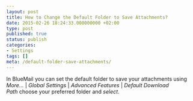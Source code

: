 ```yaml
---
layout: post
title: How to Change the Default Folder to Save Attachments?
date: 2015-02-26 18:24:33.000000000 +02:00
type: post
published: true
status: publish
categories:
- Settings
tags: []
meta: /default-folder-save-attachments/
---
```


In BlueMail you can set the default folder to save your attachments using *More...* \| *Global Settings* \| *Advanced Features* \| *Default Download Path* choose your preferred folder and *select*.